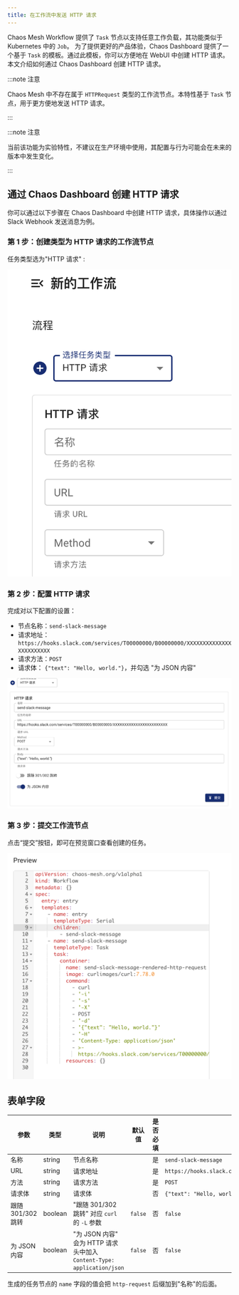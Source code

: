 ```yaml
---
title: 在工作流中发送 HTTP 请求
---
```


Chaos Mesh Workflow 提供了 `Task` 节点以支持任意工作负载，其功能类似于 Kubernetes 中的 `Job`。 为了提供更好的产品体验，Chaos Dashboard 提供了一个基于 `Task` 的模板。通过此模板，你可以方便地在 WebUI 中创建 HTTP 请求。本文介绍如何通过 Chaos Dashboard 创建 HTTP 请求。

:::note 注意

Chaos Mesh 中不存在属于 `HTTPRequest` 类型的工作流节点。本特性基于 `Task` 节点，用于更方便地发送 HTTP 请求。

:::

:::note 注意

当前该功能为实验特性，不建议在生产环境中使用，其配置与行为可能会在未来的版本中发生变化。

:::

## 通过 Chaos Dashboard 创建 HTTP 请求

你可以通过以下步骤在 Chaos Dashboard 中创建 HTTP 请求，具体操作以通过 Slack Webhook 发送消息为例。

### 第 1 步：创建类型为 HTTP 请求的工作流节点

任务类型选为"HTTP 请求" :

![create-http-request-workflow-node](img/create-http-request-workflow-node_zh.png)

### 第 2 步：配置 HTTP 请求

完成对以下配置的设置：
  - 节点名称：`send-slack-message`
  - 请求地址：`https://hooks.slack.com/services/T00000000/B00000000/XXXXXXXXXXXXXXXXXXXXXXXX` 
  - 请求方法：`POST`
  - 请求体： `{"text": "Hello, world."}`，并勾选 "为 JSON 内容"

![configure-http-request-workflow-node](img/configure-http-request-workflow-node_zh.png)

### 第 3 步：提交工作流节点

点击“提交”按钮，即可在预览窗口查看创建的任务。

![http-request-task-node-preview](img/http-request-task-node-preview.png)

## 表单字段

| 参数 | 类型 | 说明 | 默认值 | 是否必填 | 示例 |
| --- | --- | --- | --- | --- | --- |
| 名称 | string | 节点名称 |  | 是 | `send-slack-message` |
| URL | string | 请求地址 |  | 是 | `https://hooks.slack.com/services/T00000000/B00000000/XXXXXXXXXXXXXXXXXXXXXXXX` |
| 方法 | string | 请求方法 |  | 是 | `POST` |
| 请求体 | string | 请求体 |  | 否 | `{"text": "Hello, world."}` |
| 跟随 301/302 跳转 | boolean | "跟随 301/302 跳转" 对应 `curl` 的 `-L` 参数 | `false` | 否 | `false` |
| 为 JSON 内容 | boolean | "为 JSON 内容" 会为 HTTP 请求头中加入 `Content-Type: application/json` | `false` | 否 | `false` |

生成的任务节点的 `name` 字段的值会把 `http-request` 后缀加到"名称"的后面。
